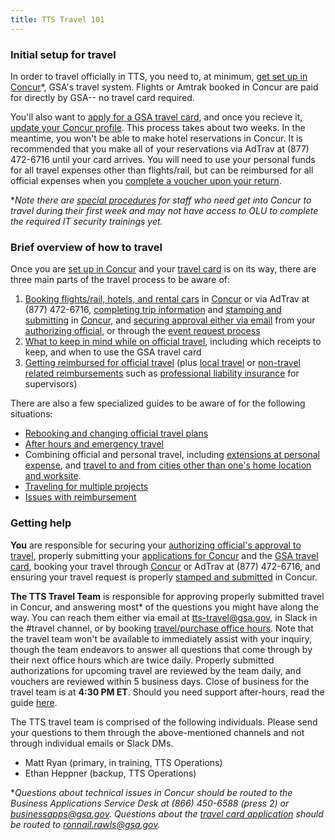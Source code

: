 ```yaml
---
title: TTS Travel 101
---
```


### Initial setup for travel

In order to travel officially in TTS, you need to, at minimum, [get set up in Concur](https://handbook.18f.gov/first-time-travel-get-in-concur/)*, GSA's travel system. Flights or Amtrak booked in Concur are paid for directly by GSA-- no travel card required.

You'll also want to [apply for a GSA travel card](https://handbook.18f.gov/first-time-travel-travel-card/), and once you recieve it, [update your Concur profile](https://handbook.18f.gov/first-time-travel-travel-complete-concur-profile). This process takes about two weeks. In the meantime, you won't be able to make hotel reservations in Concur. It is recommended that you make all of your reservations via AdTrav at (877) 472-6716 until your card arrives. You will need to use your personal funds for all travel expenses other than flights/rail, but can be reimbursed for all official expenses when you [complete a voucher upon your return](https://handbook.18f.gov/travel-guide-3-reimbursement/).

*_Note there are [special procedures](https://handbook.18f.gov/first-time-travel-get-in-pre-olu/) for staff who need get into Concur to travel during their first week and may not have access to OLU to complete the required IT security trainings yet._

### Brief overview of how to travel

Once you are [set up in Concur](https://handbook.18f.gov/first-time-travel-get-in-concur/) and your [travel card](https://handbook.18f.gov/first-time-travel-travel-card/) is on its way, there are three main parts of the travel process to be aware of:

1. [Booking flights/rail, hotels, and rental cars](https://handbook.18f.gov/travel-guide-1-book-travel/) in [Concur](https://travel.gsa.gov) or via AdTrav at (877) 472-6716, [completing trip information](https://handbook.18f.gov/travel-guide-faq/#completing-trip-information) and [stamping and submitting](https://handbook.18f.gov/travel-guide-faq/#how-to-stamp-and-submit-for-travel-team-approval) in [Concur](https://travel.gsa.gov), and [securing approval either via email](https://handbook.18f.gov/travel-guide-faq/#how-to-secure-authorizing-official-approval) from your [authorizing official](https://handbook.18f.gov/travel-guide-faq/#who-is-my-authorizing-official-and-what-is-my-budget), or through the [event request process](https://handbook.18f.gov/travel-guide-faq/#how-can-i-get-my-travel-approved-to-attend-a-training-conference-speaking-event-or-other-irl-or-large-team-gathering)
2. [What to keep in mind while on official travel](https://handbook.18f.gov/travel-guide-2-travel/), including which receipts to keep, and when to use the GSA travel card
3. [Getting reimbursed for official travel](https://handbook.18f.gov/travel-guide-3-reimbursement/) (plus [local travel](https://handbook.18f.gov/travel-guide-faq/#how-do-i-create-a-local-or-miscellaneous-voucher) or [non-travel related reimbursements](https://handbook.18f.gov/travel-guide-faq/#how-do-i-create-a-local-or-miscellaneous-voucher) such as [professional liability insurance](https://handbook.18f.gov/travel-guide-faq/#how-can-I-get-reimbursed-for-professional-liability-insurance) for supervisors)

There are also a few specialized guides to be aware of for the following situations:

* [Rebooking and changing official travel plans](https://handbook.18f.gov/travel-guide-A-amended-authorizations/)
* [After hours and emergency travel](https://handbook.18f.gov/travel-guide-B-after-hours-emergency-travel-authorizations)
* Combining official and personal travel, including [extensions at personal expense](https://handbook.18f.gov/travel-guide-faq/#what-if-i-am-extending-travel-for-personal-reasons), and [travel to and from cities other than one's home location and worksite](https://handbook.18f.gov/travel-guide-faq/#What-if-I-am-traveling-to-or-returning-from-a-location-other-than-my-home-location).
* [Traveling for multiple projects](https://handbook.18f.gov/travel-guide-faq/#What-if-I-am-traveling-for-multiple-projects)
* [Issues with reimbursement](https://handbook.18f.gov/travel-guide-faq/#issues-with-reimbursement)

### Getting help

**You** are responsible for securing your [authorizing official's approval to travel](https://handbook.18f.gov/travel-guide-faq/#how-to-secure-authorizing-official-approval), properly submitting your [applications for Concur](https://handbook.18f.gov/first-time-travel-get-in-concur/) and the [GSA travel card](https://handbook.18f.gov/first-time-travel-travel-card/), booking your travel through [Concur](https://travel.gsa.gov) or AdTrav at (877) 472-6716, and ensuring your travel request is properly [stamped and submitted](https://handbook.18f.gov/travel-guide-faq/#how-to-stamp-and-submit-for-travel-team-approval) in Concur.

**The TTS Travel Team** is responsible for approving properly submitted travel in Concur, and answering most* of the questions you might have along the way. You can reach them either via email at tts-travel@gsa.gov, in Slack in the #travel channel, or by booking [travel/purchase office hours](https://sites.google.com/a/gsa.gov/tts-office-hours/). Note that the travel team won't be available to immediately assist with your inquiry, though the team endeavors to answer all questions that come through by their next office hours which are twice daily. Properly submitted authorizations for upcoming travel are reviewed by the team daily, and vouchers are reviewed within 5 business days. Close of business for the travel team is at **4:30 PM ET**. Should you need support after-hours, read the guide [here](https://handbook.18f.gov/travel-guide-B-after-hours-emergency-travel-authorizations).

The TTS travel team is comprised of the following individuals. Please send your questions to them through the above-mentioned channels and not through individual emails or Slack DMs.

* Matt Ryan (primary, in training, TTS Operations)
* Ethan Heppner (backup, TTS Operations)

*_Questions about technical issues in Concur should be routed to the Business Applications Service Desk at (866) 450-6588 (press 2) or businessapps@gsa.gov. Questions about the [travel card application](https://handbook.18f.gov/first-time-travel-travel-card/) should be routed to ronnail.rawls@gsa.gov._
